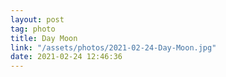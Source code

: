 ```yaml
---
layout: post
tag: photo
title: Day Moon
link: "/assets/photos/2021-02-24-Day-Moon.jpg"
date: 2021-02-24 12:46:36
---
```

